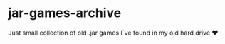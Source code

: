 # jar-games-archive
Just small collection of old .jar games I`ve found in my old hard drive :heart: 
